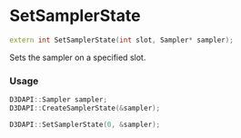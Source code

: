# SetSamplerState

```c++
extern int SetSamplerState(int slot, Sampler* sampler);
```

Sets the sampler on a specified slot.


### Usage
```c++
D3DAPI::Sampler sampler;
D3DAPI::CreateSamplerState(&sampler);

D3DAPI::SetSamplerState(0, &sampler);
```